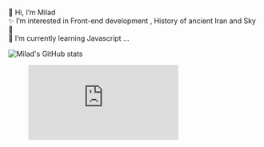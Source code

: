 👋 Hi, I’m Milad 
<br />
✨ I’m interested in Front-end development , History of ancient Iran and Sky🌠
<br />
🎯 I’m currently learning Javascript ...
<br />

![Milad's GitHub stats](https://github-readme-stats.vercel.app/api?username=MiladNz&show_icons=true&theme=defaulte)
<br />
<figure><embed src="https://wakatime.com/share/@miladnz/6f6afb2c-cef7-4bfe-9652-ccca57c3b042.svg"></embed></figure>


<!---
MiladNz/MiladNz is a ✨ special ✨ repository because its `README.md` (this file) appears on your GitHub profile.
You can click the Preview link to take a look at your changes.
--->
